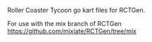 Roller Coaster Tycoon go kart files for RCTGen.

For use with the mix branch of RCTGen https://github.com/mixiate/RCTGen/tree/mix
